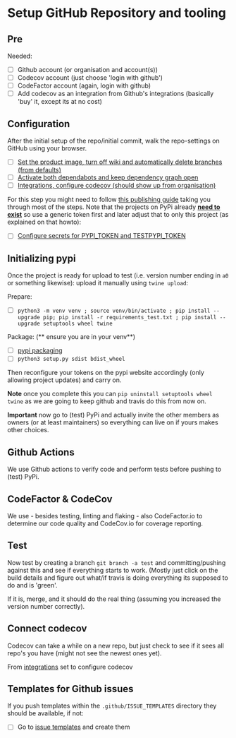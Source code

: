 # Setup GitHub Repository and tooling

## Pre

Needed:

 - [ ] Github account (or organisation and account(s))
 - [ ] Codecov account (just choose 'login with github')
 - [ ] CodeFactor account (again, login with github)
 - [ ] Add codecov as an integration from Github's integrations (basically 'buy' it, except its at no cost)

## Configuration

After the initial setup of the repo/initial commit, walk the repo-settings on GitHub using your browser.

 - [ ] [Set the product image, turn off wiki and automatically delete branches (from defaults)](https://github.com/plugwise/python-plugwise/settings)
 - [ ] [Activate both dependabots and keep dependency graph open](https://github.com/plugwise/python-plugwise/settings/security_analysis)
 - [ ] [Integrations, configure codecov (should show up from organisation)](https://github.com/plugwise/python-plugwise/settings/installations)

For this step you might need to follow [this publishing guide](https://packaging.python.org/guides/publishing-package-distribution-releases-using-github-actions-ci-cd-workflows/) taking you through most of the steps. Note that the projects on PyPi already [**need to exist**](https://packaging.python.org/tutorials/packaging-projects/) so use a generic token first and later adjust that to only this project (as explained on that howto):

 - [ ] [Configure secrets for PYPI_TOKEN and TESTPYPI_TOKEN](https://github.com/plugwise/Plugwise-Smile/settings/secrets)

## Initializing pypi

Once the project is ready for upload to test (i.e. version number ending in `a0` or something likewise): upload it manually using `twine upload`: 

Prepare:

 - [ ] `python3 -m venv venv ; source venv/bin/activate ; pip install --upgrade pip; pip install -r requirements_test.txt ; pip install --upgrade setuptools wheel twine`

Package: (** ensure you are in your venv**)

 - [ ] [pypi packaging](https://packaging.python.org/tutorials/packaging-projects/)
 - [ ] `python3 setup.py sdist bdist_wheel`

Then reconfigure your tokens on the pypi website accordingly (only allowing project updates) and carry on.

**Note** once you complete this you can `pip uninstall setuptools wheel twine` as we are going to keep github and travis do this from now on.

**Important** now go to (test) PyPi and actually invite the other members as owners (or at least maintainers) so everything can live on if yours makes other choices.

## Github Actions

We use Github actions to verify code and perform tests before pushing to (test) PyPi.

## CodeFactor & CodeCov

We use - besides testing, linting and flaking - also CodeFactor.io to determine our code quality and CodeCov.io for coverage reporting.

## Test

Now test by creating a branch `git branch -a test` and committing/pushing against this and see if everything starts to work.
(Mostly just click on the build details and figure out what/if travis is doing everything its supposed to do and is 'green'.

If it is, merge, and it should do the real thing (assuming you increased the version number correctly).

## Connect codecov

Codecov can take a while on a new repo, but just check to see if it sees all repo's you have (might not see the newest ones yet).

From [integrations](https://github.com/plugwise/python-plugwise/settings/installations) set to configure codecov

## Templates for Github issues

If you push templates within the `.github/ISSUE_TEMPLATES` directory they should be available, if not:

 - [ ] Go to [issue templates](https://github.com/plugwise/python-plugwise/issues/templates/edit) and create them


